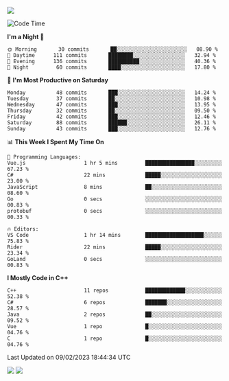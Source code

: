 ![](https://komarev.com/ghpvc/?username=lilpidgey&color=red)
<!--START_SECTION:waka-->
![Code Time](http://img.shields.io/badge/Code%20Time-1%2C485%20hrs%206%20mins-blue)

**I'm a Night 🦉** 

```text
🌞 Morning       30 commits       ██░░░░░░░░░░░░░░░░░░░░░░░   08.90 % 
🌆 Daytime      111 commits       ████████░░░░░░░░░░░░░░░░░   32.94 % 
🌃 Evening      136 commits       ██████████░░░░░░░░░░░░░░░   40.36 % 
🌙 Night         60 commits       ████░░░░░░░░░░░░░░░░░░░░░   17.80 % 

```
📅 **I'm Most Productive on Saturday** 

```text
Monday          48 commits       ███░░░░░░░░░░░░░░░░░░░░░░   14.24 % 
Tuesday         37 commits       ██░░░░░░░░░░░░░░░░░░░░░░░   10.98 % 
Wednesday       47 commits       ███░░░░░░░░░░░░░░░░░░░░░░   13.95 % 
Thursday        32 commits       ██░░░░░░░░░░░░░░░░░░░░░░░   09.50 % 
Friday          42 commits       ███░░░░░░░░░░░░░░░░░░░░░░   12.46 % 
Saturday        88 commits       ██████░░░░░░░░░░░░░░░░░░░   26.11 % 
Sunday          43 commits       ███░░░░░░░░░░░░░░░░░░░░░░   12.76 % 

```


📊 **This Week I Spent My Time On** 

```text
💬 Programming Languages: 
Vue.js                   1 hr 5 mins         ████████████████░░░░░░░░░   67.23 % 
C#                       22 mins             █████░░░░░░░░░░░░░░░░░░░░   23.00 % 
JavaScript               8 mins              ██░░░░░░░░░░░░░░░░░░░░░░░   08.60 % 
Go                       0 secs              ░░░░░░░░░░░░░░░░░░░░░░░░░   00.83 % 
protobuf                 0 secs              ░░░░░░░░░░░░░░░░░░░░░░░░░   00.33 % 

🔥 Editors: 
VS Code                  1 hr 14 mins        ███████████████████░░░░░░   75.83 % 
Rider                    22 mins             █████░░░░░░░░░░░░░░░░░░░░   23.34 % 
GoLand                   0 secs              ░░░░░░░░░░░░░░░░░░░░░░░░░   00.83 % 

```

**I Mostly Code in C++** 

```text
C++                      11 repos            █████████████░░░░░░░░░░░░   52.38 % 
C#                       6 repos             ███████░░░░░░░░░░░░░░░░░░   28.57 % 
Java                     2 repos             ██░░░░░░░░░░░░░░░░░░░░░░░   09.52 % 
Vue                      1 repo              █░░░░░░░░░░░░░░░░░░░░░░░░   04.76 % 
C                        1 repo              █░░░░░░░░░░░░░░░░░░░░░░░░   04.76 % 

```



 Last Updated on 09/02/2023 18:44:34 UTC
<!--END_SECTION:waka-->
![](https://hit.yhype.me/github/profile?user_id=42968544)
![](https://komarev.com/ghpvc/?lilpidgey)
